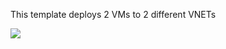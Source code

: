 This template deploys 2 VMs to 2 different VNETs

<a href="https://portal.azure.com/#create/Microsoft.Template/uri/https%3A%2F%2Fraw.githubusercontent.com%2FSeryio%2Fazure-demos%2Fmaster%2F200-web-app-and-plan%2Fazuredeploy.json" target="_blank">
    <img src="http://azuredeploy.net/deploybutton.png"/>
</a>

